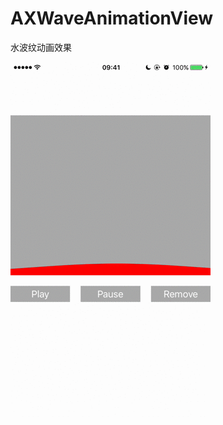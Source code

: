 # AXWaveAnimationView

水波纹动画效果

![](https://raw.githubusercontent.com/arnoldxiao/AXWaveAnimationView/master/%E6%B0%B4%E6%B3%A2%E7%BA%B9%E5%8A%A8%E7%94%BB.gif)
